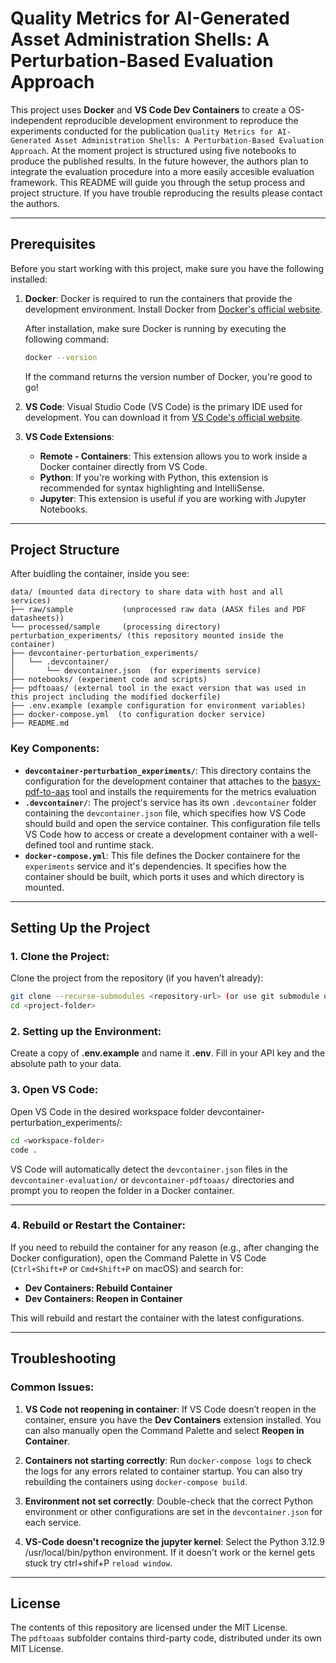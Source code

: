 # Quality Metrics for AI-Generated Asset Administration Shells: A Perturbation-Based Evaluation Approach

This project uses **Docker** and **VS Code Dev Containers** to create a OS-independent reproducible development environment to reproduce the experiments conducted for the publication `Quality Metrics for AI-Generated Asset Administration Shells: A Perturbation-Based Evaluation Approach`. At the moment project is structured using five notebooks to produce the published results. In the future however, the authors plan to integrate the evaluation procedure into a more easily accesible evaluation framework. This README will guide you through the setup process and project structure. If you have trouble reproducing the results please contact the authors.

---

## Prerequisites

Before you start working with this project, make sure you have the following installed:

1. **Docker**:
   Docker is required to run the containers that provide the development environment. Install Docker from [Docker's official website](https://www.docker.com/get-started).

   After installation, make sure Docker is running by executing the following command:

   ```bash
   docker --version
   ```

   If the command returns the version number of Docker, you're good to go!

2. **VS Code**:
   Visual Studio Code (VS Code) is the primary IDE used for development. You can download it from [VS Code's official website](https://code.visualstudio.com/).

3. **VS Code Extensions**:
   - **Remote - Containers**: This extension allows you to work inside a Docker container directly from VS Code.
   - **Python**: If you're working with Python, this extension is recommended for syntax highlighting and IntelliSense.
   - **Jupyter**: This extension is useful if you are working with Jupyter Notebooks.

---

## Project Structure

After buidling the container, inside you see:

```
data/ (mounted data directory to share data with host and all services)
├── raw/sample           (unprocessed raw data (AASX files and PDF datasheets))
└── processed/sample     (processing directory)
perturbation_experiments/ (this repository mounted inside the container)
├── devcontainer-perturbation_experiments/
│   └── .devcontainer/
│       └── devcontainer.json  (for experiments service)
├── notebooks/ (experiment code and scripts)
├── pdftoaas/ (external tool in the exact version that was used in this project including the modified dockerfile)
├── .env.example (example configuration for environment variables)
├── docker-compose.yml  (to configuration docker service)
├── README.md

```

### Key Components:
- **`devcontainer-perturbation_experiments/`**: This directory contains the configuration for the development container that attaches to the [basyx-pdf-to-aas](https://github.com/eclipse-basyx/basyx-pdf-to-aas) tool and installs the requirements for the metrics evaluation
- **`.devcontainer/`**: The project's service has its own `.devcontainer` folder containing the `devcontainer.json` file, which specifies how VS Code should build and open the service container. This configuration file tells VS Code how to access or create a development container with a well-defined tool and runtime stack. 
- **`docker-compose.yml`**: This file defines the Docker containere for the `experiments` service and it's dependencies. It specifies how the container should be built, which ports it uses and which directory is mounted.

---

## Setting Up the Project

### 1. **Clone the Project**:

Clone the project from the repository (if you haven’t already):

```bash
git clone --recurse-submodules <repository-url> (or use git submodule update --init --recursive)
cd <project-folder>
```
### 2. **Setting up the Environment**:

Create a copy of **.env.example** and name it **.env**.
Fill in your API key and the absolute path to your data.

### 3. **Open VS Code**:

Open VS Code in the desired workspace folder devcontainer-perturbation_experiments/:

```bash
cd <workspace-folder>
code .
```

VS Code will automatically detect the `devcontainer.json` files in the `devcontainer-evaluation/` or `devcontainer-pdftoaas/` directories and prompt you to reopen the folder in a Docker container.

---

### 4. **Rebuild or Restart the Container**:

If you need to rebuild the container for any reason (e.g., after changing the Docker configuration), open the Command Palette in VS Code (`Ctrl+Shift+P` or `Cmd+Shift+P` on macOS) and search for:

- **Dev Containers: Rebuild Container**
- **Dev Containers: Reopen in Container**

This will rebuild and restart the container with the latest configurations.


---


## Troubleshooting

### Common Issues:
1. **VS Code not reopening in container**: If VS Code doesn’t reopen in the container, ensure you have the **Dev Containers** extension installed. You can also manually open the Command Palette and select **Reopen in Container**.

2. **Containers not starting correctly**: Run `docker-compose logs` to check the logs for any errors related to container startup. You can also try rebuilding the containers using `docker-compose build`.

3. **Environment not set correctly**: Double-check that the correct Python environment or other configurations are set in the `devcontainer.json` for each service.

4. **VS-Code doesn't recognize the jupyter kernel**: Select the Python 3.12.9 /usr/local/bin/python environment. If it doesn't work or the kernel gets stuck try ctrl+shif+P `reload window`.
---

## License
The contents of this repository are licensed under the MIT License.  
The `pdftoaas` subfolder contains third-party code, distributed under its own MIT License.

